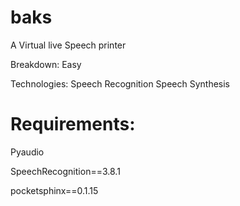 # baks
A Virtual live Speech printer


Breakdown:
Easy


Technologies:
Speech Recognition
Speech Synthesis


# Requirements:
Pyaudio




SpeechRecognition==3.8.1 




pocketsphinx==0.1.15
